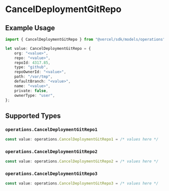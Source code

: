 # CancelDeploymentGitRepo

## Example Usage

```typescript
import { CancelDeploymentGitRepo } from "@vercel/sdk/models/operations";

let value: CancelDeploymentGitRepo = {
    org: "<value>",
    repo: "<value>",
    repoId: 4317.85,
    type: "github",
    repoOwnerId: "<value>",
    path: "/var/tmp",
    defaultBranch: "<value>",
    name: "<value>",
    private: false,
    ownerType: "user",
};
```

## Supported Types

### `operations.CancelDeploymentGitRepo1`

```typescript
const value: operations.CancelDeploymentGitRepo1 = /* values here */
```

### `operations.CancelDeploymentGitRepo2`

```typescript
const value: operations.CancelDeploymentGitRepo2 = /* values here */
```

### `operations.CancelDeploymentGitRepo3`

```typescript
const value: operations.CancelDeploymentGitRepo3 = /* values here */
```

